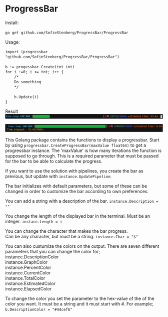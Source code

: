 # ProgressBar

Install:

`go get github.com/SofieStenberg/ProgressBar/ProgressBar`

Usage:
```
import (progressbar "github.com/SofieStenberg/ProgressBar/ProgressBar")

b := progessbar.Create(tot int)
for i :=0; i <= tot; i++ {
    /*
	Do something
    */
	
    b.Update(i) 
}
```

Result \
![](./screenshot/progressing.PNG)

![](./screenshot/finished.PNG)

This Golang package contains the functions to display a progressbar.
Start by using `progressbar.CreateProgressBar(maxValue float64)` to get a progressbar instance.
The 'maxValue' is how many iterations the function is supposed to go through.
This is a required parameter that must be passed for the bar to be able to calculate the progress.

If you want to use the solution with pipelines, you create the bar as previous, but update with `instance.UpdatePipeline`.

The bar initializes with default parameters, but some of these can be changed in order to
customize the bar according to own preferences.

You can add a string with a description of the bar. `instance.Description = ""`	    

You change the length of the displayed bar in the terminal. Must be an integer. `instace.Length = i`	        
            										

You can change the character that makes the bar progress. \
Can be any character, but must be a string.  `instance.Char = "$"`			    

You can also custumize the colors on the output. There are seven different parameters that you can change the color for;\
instance.DescriptionColor\
instance.GraphColor\
instance.PercentColor\
instance.CurrentColor\
instance.TotalColor\
instance.EstimatedColor\
instance.ElapsedColor

To change the color you set the parameter to the hex-value of the of the color you want. 
It must be a string and it must start with #. For example;\
`b.DescriptionColor = "#44cef6" `
